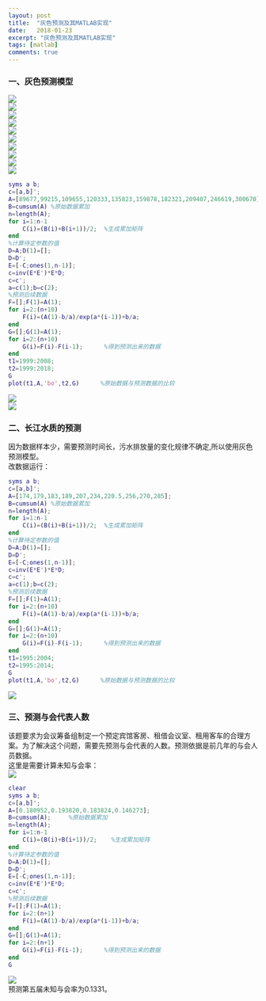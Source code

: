 ```yaml
---
layout: post
title:  "灰色预测及其MATLAB实现"
date:   2018-01-23
excerpt: "灰色预测及其MATLAB实现"
tags: [matlab]
comments: true
---
```

### 一、灰色预测模型
![](https://i.imgur.com/92ipLtf.png)        
![](https://i.imgur.com/f1gMJk4.png)         
![](https://i.imgur.com/NcFiZX9.png)        
![](https://i.imgur.com/5NLDDJZ.png)         
![](https://i.imgur.com/JSWIciH.png)        
![](https://i.imgur.com/LCeZxgT.png)        
![](https://i.imgur.com/p32xOBl.png)         
![](https://i.imgur.com/pE2BMDH.png)         
![](https://i.imgur.com/WsBbPYy.png)         
![](https://i.imgur.com/gVEDhRS.png)        
``` matlab
syms a b;
c=[a,b]';
A=[89677,99215,109655,120333,135823,159878,182321,209407,246619,300670];
B=cumsum(A) %原始数据累加
n=length(A);
for i=1:n-1
    C(i)=(B(i)+B(i+1))/2;  %生成累加矩阵
end
%计算待定参数的值
D=A;D(1)=[];
D=D';
E=[-C;ones(1,n-1)];
c=inv(E*E')*E*D;
c=c';
a=c(1);b=c(2);
%预测后续数据
F=[];F(1)=A(1);
for i=2:(n+10)
    F(i)=(A(1)-b/a)/exp(a*(i-1))+b/a;
end
G=[];G(1)=A(1);
for i=2:(n+10)
    G(i)=F(i)-F(i-1);      %得到预测出来的数据
end
t1=1999:2008;
t2=1999:2018;
G
plot(t1,A,'bo',t2,G)      %原始数据与预测数据的比较
```
![](https://i.imgur.com/9GxSnHB.png)           
![](https://i.imgur.com/wgyYm2s.png)         

### 二、长江水质的预测
因为数据样本少，需要预测时间长，污水排放量的变化规律不确定,所以使用灰色预测模型。        
改数据运行：        
``` matlab
syms a b;
c=[a,b]';
A=[174,179,183,189,207,234,220.5,256,270,285];
B=cumsum(A) %原始数据累加
n=length(A);
for i=1:n-1
    C(i)=(B(i)+B(i+1))/2;  %生成累加矩阵
end
%计算待定参数的值
D=A;D(1)=[];
D=D';
E=[-C;ones(1,n-1)];
c=inv(E*E')*E*D;
c=c';
a=c(1);b=c(2);
%预测后续数据
F=[];F(1)=A(1);
for i=2:(n+10)
    F(i)=(A(1)-b/a)/exp(a*(i-1))+b/a;
end
G=[];G(1)=A(1);
for i=2:(n+10)
    G(i)=F(i)-F(i-1);      %得到预测出来的数据
end
t1=1995:2004;
t2=1995:2014;
G
plot(t1,A,'bo',t2,G)      %原始数据与预测数据的比较
```
![](https://i.imgur.com/1Kg1Hxe.png)         

### 三、预测与会代表人数
该题要求为会议筹备组制定一个预定宾馆客房、租借会议室、租用客车的合理方案。为了解决这个问题，需要先预测与会代表的人数。预测依据是前几年的与会人员数据。           
这里是需要计算未知与会率：       
![](https://i.imgur.com/zi908DY.png)          
``` matlab
clear
syms a b;
c=[a,b]';
A=[0.180952,0.193820,0.183824,0.146273];
B=cumsum(A);     %原始数据累加
n=length(A);
for i=1:n-1
    C(i)=(B(i)+B(i+1))/2;    %生成累加矩阵
end
%计算待定参数的值
D=A;D(1)=[];
D=D';
E=[-C;ones(1,n-1)];
c=inv(E*E')*E*D;
c=c';
%预测后续数据
F=[];F(1)=A(1);
for i=2:(n+1)
    F(i)=(A(1)-b/a)/exp(a*(i-1))+b/a;
end
G=[];G(1)=A(1);
for i=2:(n+1)
    G(i)=F(i)-F(i-1);      %得到预测出来的数据
end
G
```
![](https://i.imgur.com/7BAzeBV.png)         
预测第五届未知与会率为0.1331。      

